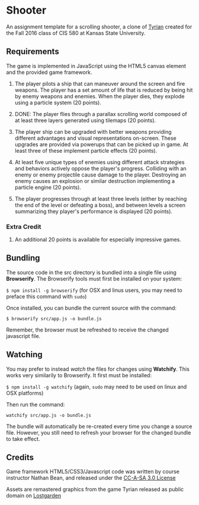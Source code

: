 # Shooter
An assignment template for a scrolling shooter, a clone of [Tyrian](https://en.wikipedia.org/wiki/Tyrian_(video_game)) created for the Fall 2016 class of CIS 580 at Kansas State University.

## Requirements

The game is implemented in JavaScript using the HTML5 canvas element and the provided game framework.

1. The player pilots a ship that can maneuver around the screen and fire weapons.  The player has a set amount of life that is reduced by being hit by enemy weapons and enemies.  When the player dies, they explode using a particle system (20 points).

2. DONE: The player flies through a parallax scrolling world composed of at least three layers generated using tilemaps (20 points).

3. The player ship can be upgraded with better weapons providing different advantages and visual representations on-screen.  These upgrades are provided via powerups that can be picked up in game.  At least three of these implement particle effects (20 points).

4. At least five unique types of enemies using different attack strategies and behaviors actively oppose the player's progress.  Colliding with an enemy or enemy projectile cause damage to the player.  Destroying an enemy causes an explosion or similar destruction implementing a particle engine (20 points).

5. The player progresses through at least three levels (either by reaching the end of the level or defeating a boss), and between levels a screen summarizing they player's performance is displayed (20 points).

### Extra Credit

1. An additional 20 points is available for especially impressive games.

## Bundling
The source code in the src directory is bundled into a single file using **Browserify**.  The Browserify tools must first be installed on your system:

```$ npm install -g browserify``` (for OSX and linus users, you may need to preface this command with ```sudo```)

Once installed, you can bundle the current source with the command:

```$ browserify src/app.js -o bundle.js```

Remember, the browser must be refreshed to receive the changed javascript file.

## Watching

You may prefer to instead _watch_ the files for changes using **Watchify**.  This works very similarily to Browserify.  It first must be installed:

```$ npm install -g watchify``` (again, ```sudo``` may need to be used on linux and OSX platforms)

Then run the command:

```watchify src/app.js -o bundle.js```

The bundle will automatically be re-created every time you change a source file.  However, you still need to refresh your browser for the changed bundle to take effect.

## Credits
Game framework HTML5/CSS3/Javascript code was written by course instructor Nathan Bean, and released under the [CC-A-SA 3.0 License](https://creativecommons.org/licenses/by-sa/3.0/)

Assets are remastered graphics from the game Tyrian released as public domain on [Lostgarden](http://www.lostgarden.com/2007/04/free-game-graphics-tyrian-ships-and.html)
